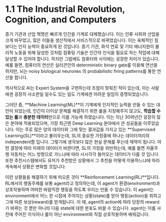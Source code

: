 # 1.1 The Industrial Revolution, Cognition, and Computers

 증기 기관과 산업 혁명은 빠르게 인간을 기계로 대체했습니다. 이는 인류 사회와 산업을 크게 바꾸었고, 많은 이들을 생산직에서 서비스직으로 바뀌었습니다. 이는 육체적인 힘보다는 인지 능력이 중요하게 된 것입니다. 증기 기관, 화석 연료 및 기타 에너지원이 물리적 노동을 위해 달성한 것처럼 컴퓨팅 기술은 인간의 인식을 필요로 하는 작업에 대해 달성할 수 있어야 합니다. 하지만 그럼에도 컴퓨터와 사이에는 굉장한 차이가 있습니다. 예를 들면, 컴퓨터의 연산은 실리콘안의 deterministic binary gate를 이용해 연산을 하지만, 뇌는 noisy biological neurones 의 probabilistic firing patterns를 통한 연산을 합니다.

 역사적으로 AI는 Expert System을 구현하는데 초점이 맞춰진 적이 있는데, 이는 사람에겐 굉장히 사소한일 일수도 있는 일도 기계에겐 어려운 일임이 증명되었습니다. 

 그러던 중, **Machine Learning\(ML\)**이 기계에게 인지적인 능력을 만들 수 있는 대안이 되었는데, 인간이 더이상 문제를 해결하기 위한 룰을 지정해주지 않고도, **학습할 수 있는 룰**과 **충분한 데이터**만으로 이를 가능케 하였습니다. 이는 지난 30여년간 굉장히 많은 분야에 적용되었으며, 가장 최근엔 Deep Learning 분야에서 큰 성공들을 이루었습니다. 이는 주로 많은 양의 데이터와 그에 맞는 결과값을 가지고 있는 **Supervised Learning\(SL\)**이라고 불리우는데, SL의 중요한 가정중에 하나는 데이터끼리의 independent함 입니다. 그렇기에 생각보다 많은 현실 문제를 푸는데 제약이 됩니다. 어떤 결정에 따라 미래의 데이터가 바뀐다면, SL의 가정을 위반하는데, 예를 들면 자율주행 자동차는 어느 방향으로 가느냐에 따라 시시각각 들어오는 데이터가 다를 것 입니다. 또한 추천시스템에서도 유저가 추천받은 상황에서 그 추천을 어떻게 이용하느냐에 따라 계속해서 상황은 변화할 것입니다.

  이런 상황들을 해결하기 위해 떠오른 것이 **Reinforcement Learning\(RL\)**입니다. RL에서의 행동주체를 보통 agent라고 정의하는데, 이 agent가 환경\(environment\)과 상호작용하며 어떠한 바람직한 행동을 하도록 우리는 만들 수 있습니다. 이 agent는 environment에서 어느 한 시점에 주어지는 상황\(state\)를 받아 행동\(action\)을 취하고 그에 따른 보상\(reward\)를 받게됩니다. 이 때, agent의 action에 따라 당장의 reward가 바뀌는 것 뿐만 아니라 다음 state에 대한 분포도 바꿀 수 있습니다. agent는 이를 사전에 주어진 지식이나 룰이 아닌 environment와 직접 상호작용하며 배워갑니다.

